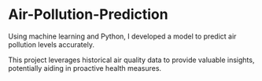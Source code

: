 # Air-Pollution-Prediction
Using machine learning and Python, 
I developed a model to predict air pollution levels accurately.

This project leverages historical air quality data to provide valuable insights, potentially aiding in proactive health measures.
